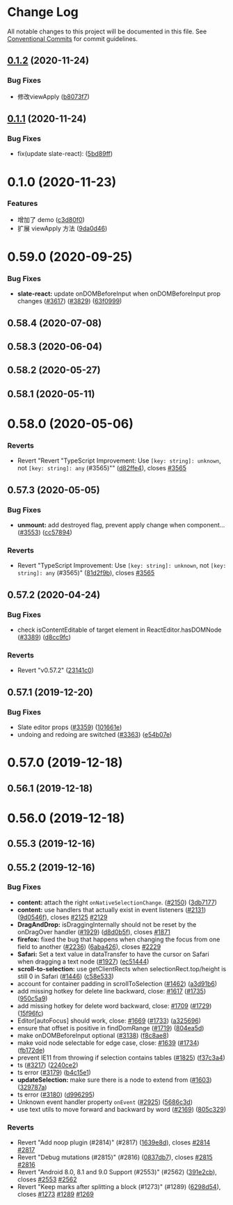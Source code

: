 # Change Log

All notable changes to this project will be documented in this file.
See [Conventional Commits](https://conventionalcommits.org) for commit guidelines.

## [0.1.2](https://github.com/solidoc/iffe-react/compare/@solidoc/slate-react@0.1.1...@solidoc/slate-react@0.1.2) (2020-11-24)


### Bug Fixes

* 修改viewApply ([b8073f7](https://github.com/solidoc/iffe-react/commit/b8073f755c4205e689bfc8a98bd1171d48b72b3a))





## [0.1.1](https://github.com/solidoc/iffe-react/compare/@solidoc/slate-react@0.1.0...@solidoc/slate-react@0.1.1) (2020-11-24)


### Bug Fixes

* fix(update slate-react): ([5bd89ff](https://github.com/solidoc/iffe-react/commit/5bd89ff94090479d6257aff9b2fb674fe9a82cb8))





# 0.1.0 (2020-11-23)

### Features

- 增加了 demo ([c3d80f0](https://github.com/solidoc/iffe-react/commit/c3d80f063a07599ba1ac1f96364ab9986cdd2281))
- 扩展 viewApply 方法 ([9da0d46](https://github.com/solidoc/iffe-react/commit/9da0d467422aefe3ec91adc61ac8a0d9830ae3f4))

# 0.59.0 (2020-09-25)

### Bug Fixes

- **slate-react:** update onDOMBeforeInput when onDOMBeforeInput prop changes ([#3617](https://github.com/solidoc/iffe-react/issues/3617)) ([#3829](https://github.com/solidoc/iffe-react/issues/3829)) ([63f0999](https://github.com/solidoc/iffe-react/commit/63f099952ea36af355dab6a84b1dffd29b46f27e))

## 0.58.4 (2020-07-08)

## 0.58.3 (2020-06-04)

## 0.58.2 (2020-05-27)

## 0.58.1 (2020-05-11)

# 0.58.0 (2020-05-06)

### Reverts

- Revert "Revert "TypeScript Improvement: Use `[key: string]: unknown`, not `[key: string]: any` (#3565)"" ([d82ffe4](https://github.com/solidoc/iffe-react/commit/d82ffe49a5253de08adab8f36ac7f07879037977)), closes [#3565](https://github.com/solidoc/iffe-react/issues/3565)

## 0.57.3 (2020-05-05)

### Bug Fixes

- **unmount:** add destroyed flag, prevent apply change when component… ([#3553](https://github.com/solidoc/iffe-react/issues/3553)) ([cc57894](https://github.com/solidoc/iffe-react/commit/cc57894f9813b5c2a44499a128d850431bd9ae98))

### Reverts

- Revert "TypeScript Improvement: Use `[key: string]: unknown`, not `[key: string]: any` (#3565)" ([81d2f9b](https://github.com/solidoc/iffe-react/commit/81d2f9bb8f6a78590d7868deb289ec36fb208629)), closes [#3565](https://github.com/solidoc/iffe-react/issues/3565)

## 0.57.2 (2020-04-24)

### Bug Fixes

- check isContentEditable of target element in ReactEditor.hasDOMNode ([#3389](https://github.com/solidoc/iffe-react/issues/3389)) ([d8cc9fc](https://github.com/solidoc/iffe-react/commit/d8cc9fc46b6f247093c66d55652aced0b885348a))

### Reverts

- Revert "v0.57.2" ([23141c0](https://github.com/solidoc/iffe-react/commit/23141c046bf7cd00e71a186f8d63e7c2ad9f1f6e))

## 0.57.1 (2019-12-20)

### Bug Fixes

- Slate editor props ([#3359](https://github.com/solidoc/iffe-react/issues/3359)) ([101661e](https://github.com/solidoc/iffe-react/commit/101661ee27b53a228407173b0f8fdfd1a5f901d4))
- undoing and redoing are switched ([#3363](https://github.com/solidoc/iffe-react/issues/3363)) ([e54b07e](https://github.com/solidoc/iffe-react/commit/e54b07eba8ab23a8c26b275f77e8ec207f8c9b55))

# 0.57.0 (2019-12-18)

## 0.56.1 (2019-12-18)

# 0.56.0 (2019-12-18)

## 0.55.3 (2019-12-16)

## 0.55.2 (2019-12-16)

### Bug Fixes

- **content:** attach the right `onNativeSelectionChange`. ([#2150](https://github.com/solidoc/iffe-react/issues/2150)) ([3db7177](https://github.com/solidoc/iffe-react/commit/3db717761e8c4e553c2c259dcff415e8f79ebe4d))
- **content:** use handlers that actually exist in event listeners ([#2131](https://github.com/solidoc/iffe-react/issues/2131)) ([9d0546f](https://github.com/solidoc/iffe-react/commit/9d0546fad3a69e1c7aff318f69fa39c2e7a75149)), closes [#2125](https://github.com/solidoc/iffe-react/issues/2125) [#2129](https://github.com/solidoc/iffe-react/issues/2129)
- **DragAndDrop:** isDraggingInternally should not be reset by the onDragOver handler ([#1929](https://github.com/solidoc/iffe-react/issues/1929)) ([d8d0b5f](https://github.com/solidoc/iffe-react/commit/d8d0b5ff3c4f858b40bd5d4b259a684a01a55187)), closes [#1871](https://github.com/solidoc/iffe-react/issues/1871)
- **firefox:** fixed the bug that happens when changing the focus from one field to another ([#2236](https://github.com/solidoc/iffe-react/issues/2236)) ([6aba426](https://github.com/solidoc/iffe-react/commit/6aba4260f84a4ffe6ccbe60078c95f7c39a8a6c0)), closes [#2229](https://github.com/solidoc/iffe-react/issues/2229)
- **Safari:** Set a text value in dataTransfer to have the cursor on Safari when dragging a text node ([#1927](https://github.com/solidoc/iffe-react/issues/1927)) ([ec51444](https://github.com/solidoc/iffe-react/commit/ec51444df18958131696325d1454c15767c209b1))
- **scroll-to-selection:** use getClientRects when selectionRect.top/height is still 0 in Safari ([#1446](https://github.com/solidoc/iffe-react/issues/1446)) ([c58e533](https://github.com/solidoc/iffe-react/commit/c58e53364f6f30d68d26022a3a68b88b75d9463e))
- account for container padding in scrollToSelection ([#1462](https://github.com/solidoc/iffe-react/issues/1462)) ([a3d91b6](https://github.com/solidoc/iffe-react/commit/a3d91b6daae95642f19fd2b2fd7e3308c88113ac))
- add missing hotkey for delete line backward, close: [#1617](https://github.com/solidoc/iffe-react/issues/1617) ([#1735](https://github.com/solidoc/iffe-react/issues/1735)) ([950c5a9](https://github.com/solidoc/iffe-react/commit/950c5a92e1e3b19318b457eff3151d8bf39b87de))
- add missing hotkey for delete word backward, close: [#1709](https://github.com/solidoc/iffe-react/issues/1709) ([#1729](https://github.com/solidoc/iffe-react/issues/1729)) ([15f96fc](https://github.com/solidoc/iffe-react/commit/15f96fcfceecfcbbde4c7667f881d3efa46bb95f))
- Editor[autoFocus] should work, close: [#1669](https://github.com/solidoc/iffe-react/issues/1669) ([#1733](https://github.com/solidoc/iffe-react/issues/1733)) ([a325696](https://github.com/solidoc/iffe-react/commit/a3256963396364986ec91e9d0b4fe5b6a5497c4c))
- ensure that offset is positive in findDomRange ([#1719](https://github.com/solidoc/iffe-react/issues/1719)) ([804ea5d](https://github.com/solidoc/iffe-react/commit/804ea5d4d00312e5021c90ceaa81d6ac3f529027))
- make onDOMBeforeInput optional ([#3138](https://github.com/solidoc/iffe-react/issues/3138)) ([f8c8ae8](https://github.com/solidoc/iffe-react/commit/f8c8ae85964e76869e1ebafa3947953f154f1542))
- make void node selectable for edge case, close: [#1639](https://github.com/solidoc/iffe-react/issues/1639) ([#1734](https://github.com/solidoc/iffe-react/issues/1734)) ([fb172de](https://github.com/solidoc/iffe-react/commit/fb172dec6fdbb9b38037fb8e11814b6385588513))
- prevent IE11 from throwing if selection contains tables ([#1825](https://github.com/solidoc/iffe-react/issues/1825)) ([f37c3a4](https://github.com/solidoc/iffe-react/commit/f37c3a4776bbb49c3b5c123b3ea392431ea9c21f))
- ts ([#3217](https://github.com/solidoc/iffe-react/issues/3217)) ([2240ce2](https://github.com/solidoc/iffe-react/commit/2240ce227420f6d10888654d633861efa99be2e0))
- ts error ([#3179](https://github.com/solidoc/iffe-react/issues/3179)) ([b4c15e1](https://github.com/solidoc/iffe-react/commit/b4c15e13c10710ec1f55e2d2c6e66076adb2b8df))
- **updateSelection:** make sure there is a node to extend from ([#1603](https://github.com/solidoc/iffe-react/issues/1603)) ([329787a](https://github.com/solidoc/iffe-react/commit/329787a07a9fcd8b94f0015ba5ecb0bca3103d88))
- ts error ([#3180](https://github.com/solidoc/iffe-react/issues/3180)) ([d996295](https://github.com/solidoc/iffe-react/commit/d99629517dfb681f49c348100c37311131777677))
- Unknown event handler property `onEvent` ([#2925](https://github.com/solidoc/iffe-react/issues/2925)) ([5686c3d](https://github.com/solidoc/iffe-react/commit/5686c3d8cc9b623807ec740d2d996f6b11d18054))
- use text utils to move forward and backward by word ([#2169](https://github.com/solidoc/iffe-react/issues/2169)) ([805c329](https://github.com/solidoc/iffe-react/commit/805c329e5d9af21fb6286e7811c2689872e3a7f2))

### Reverts

- Revert "Add noop plugin (#2814)" (#2817) ([1639e8d](https://github.com/solidoc/iffe-react/commit/1639e8da49693775b5895392985b554027b055b2)), closes [#2814](https://github.com/solidoc/iffe-react/issues/2814) [#2817](https://github.com/solidoc/iffe-react/issues/2817)
- Revert "Debug mutations (#2815)" (#2816) ([0837db7](https://github.com/solidoc/iffe-react/commit/0837db7ce093d0f27404d1fb183d628f5188a1e4)), closes [#2815](https://github.com/solidoc/iffe-react/issues/2815) [#2816](https://github.com/solidoc/iffe-react/issues/2816)
- Revert "Android 8.0, 8.1 and 9.0 Support (#2553)" (#2562) ([391e2cb](https://github.com/solidoc/iffe-react/commit/391e2cba67adf5a36b95079be25808d96ad03238)), closes [#2553](https://github.com/solidoc/iffe-react/issues/2553) [#2562](https://github.com/solidoc/iffe-react/issues/2562)
- Revert "Keep marks after splitting a block (#1273)" (#1289) ([6298d54](https://github.com/solidoc/iffe-react/commit/6298d5442d560600f01c5032a4825e84fb86bc9f)), closes [#1273](https://github.com/solidoc/iffe-react/issues/1273) [#1289](https://github.com/solidoc/iffe-react/issues/1289) [#1269](https://github.com/solidoc/iffe-react/issues/1269)
